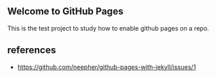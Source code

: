 ## Welcome to GitHub Pages

This is the test project to study how to enable github pages on a repo.

## references

* https://github.com/neepher/github-pages-with-jekyll/issues/1
